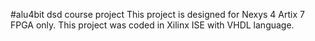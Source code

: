 #alu4bit
dsd course project
This project is designed for Nexys 4 Artix 7 FPGA only.
This project was coded in Xilinx ISE with VHDL language.
